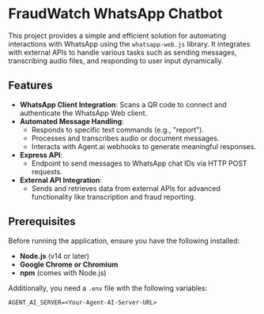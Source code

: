 # FraudWatch WhatsApp Chatbot

This project provides a simple and efficient solution for automating interactions with WhatsApp using the `whatsapp-web.js` library. It integrates with external APIs to handle various tasks such as sending messages, transcribing audio files, and responding to user input dynamically.

## Features

- **WhatsApp Client Integration**: Scans a QR code to connect and authenticate the WhatsApp Web client.
- **Automated Message Handling**:
  - Responds to specific text commands (e.g., "report").
  - Processes and transcribes audio or document messages.
  - Interacts with Agent.ai webhooks to generate meaningful responses.
- **Express API**:
  - Endpoint to send messages to WhatsApp chat IDs via HTTP POST requests.
- **External API Integration**:
  - Sends and retrieves data from external APIs for advanced functionality like transcription and fraud reporting.

## Prerequisites

Before running the application, ensure you have the following installed:

- **Node.js** (v14 or later)
- **Google Chrome or Chromium**
- **npm** (comes with Node.js)

Additionally, you need a `.env` file with the following variables:

```plaintext
AGENT_AI_SERVER=<Your-Agent-AI-Server-URL>
```
